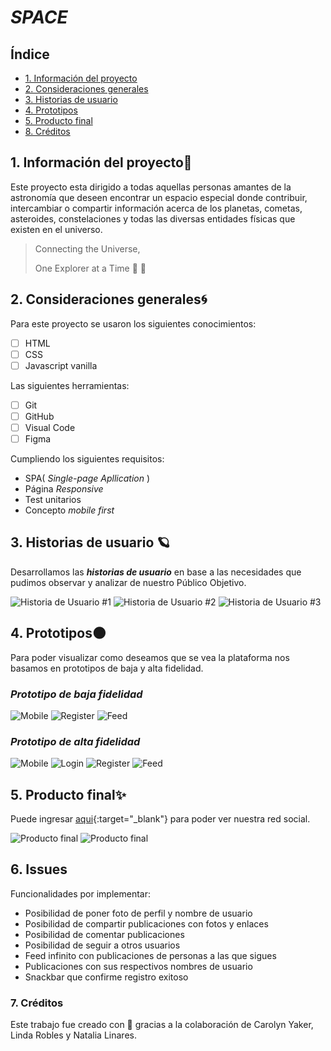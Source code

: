 # _SPACE_


## Índice

* [1. Información del proyecto](#1-información-del-proyecto)
* [2. Consideraciones generales](#2-consideraciones-generales)
* [3. Historias de usuario](#3-historias-de-usuario)
* [4. Prototipos](#4-prototipos)
* [5. Producto final](#5-producto-final)
* [8. Créditos](#8-créditos)

## 1. Información del proyecto🌠
Este proyecto esta dirigido a todas aquellas personas amantes de la astronomía que deseen encontrar un espacio especial donde contribuir, intercambiar o compartir información acerca de los planetas, cometas, asteroides, constelaciones y todas las diversas entidades físicas que existen en el universo.

> Connecting the Universe,
>
> One Explorer at a Time
>🔭 🌠

## 2. Consideraciones generales🌀
Para este proyecto se usaron los siguientes conocimientos:

- [ ] HTML
- [ ] CSS
- [ ] Javascript vanilla

Las siguientes herramientas:

- [ ] Git
- [ ] GitHub
- [ ] Visual Code
- [ ] Figma

Cumpliendo los siguientes requisitos:
* SPA( _Single-page Apllication_ )
* Página _Responsive_
* Test unitarios
* Concepto _mobile first_

## 3. Historias de usuario 🪐
Desarrollamos las **_historias de usuario_** en base a las necesidades que pudimos observar y analizar de nuestro Público Objetivo.

![Historia de Usuario #1](src/picture/HU1.png)
![Historia de Usuario #2](src/picture/HU2.png)
![Historia de Usuario #3](src/picture/HU3.png)

## 4. Prototipos🌑
Para poder visualizar como deseamos que se vea la plataforma nos basamos en prototipos de baja y alta fidelidad.

### _Prototipo de baja fidelidad_

![Mobile](src/picture/prototipo_bf_mobile.png)
![Register](<src/picture/Desktop Register.png>)
![Feed](<src/picture/Desktop  Muro.png>)


### _Prototipo de alta fidelidad_

![Mobile](src/picture/prototipo_af_mobile.png)
![Login](<src/picture/Desktop  Login.png>)
![Register](<src/picture/Desktop  Register.png>)
![Feed](<src/picture/Desktop  Feed.png>)

## 5. Producto final✨
Puede ingresar [aqui](https://space-the-social-network.netlify.app/){:target="_blank"} para poder ver nuestra red social.

![Producto final](src/picture/mock1.jpg)
![Producto final](src/picture/mock2.jpg)

## 6. Issues
Funcionalidades por implementar:

* Posibilidad de poner foto de perfil y nombre de usuario
* Posibilidad de compartir publicaciones con fotos y enlaces
* Posibilidad de comentar publicaciones
* Posibilidad de seguir a otros usuarios
* Feed infinito con publicaciones de personas a las que sigues
* Publicaciones con sus respectivos nombres de usuario
* Snackbar que confirme registro exitoso

### 7. Créditos
Este trabajo fue creado con 💛 gracias a la colaboración de Carolyn Yaker, Linda Robles y Natalia Linares.